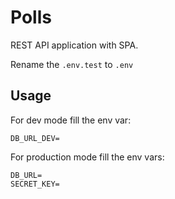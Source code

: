# Polls
REST API application with SPA.

Rename the `.env.test` to `.env` 

## Usage
For dev mode fill the env var:

```
DB_URL_DEV=
```

For production mode fill the env vars:

```
DB_URL=
SECRET_KEY=
```
